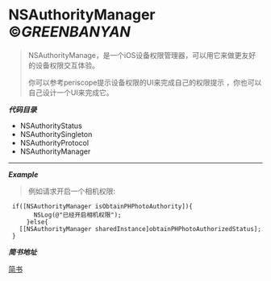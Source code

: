 # __NSAuthorityManager__ &copy;*GREENBANYAN*


>  NSAuthorityManage，是一个iOS设备权限管理器，可以用它来做更友好的设备权限交互体验。
>
>  你可以参考periscope提示设备权限的UI来完成自己的权限提示
>，你也可以自己设计一个UI来完成它。

*__代码目录__*
* NSAuthorityStatus 
* NSAuthoritySingleton
* NSAuthorityProtocol
* NSAuthorityManager
____
*__Example__*
>例如请求开启一个相机权限:
```
 if([NSAuthorityManager isObtainPHPhotoAuthority]){
       NSLog(@"已经开启相机权限");
     }else{
   [[NSAuthorityManager sharedInstance]obtainPHPhotoAuthorizedStatus];
 }
 ```
 
 *__简书地址__*
 
[简书](http://www.jianshu.com/p/63b6e513456c)
